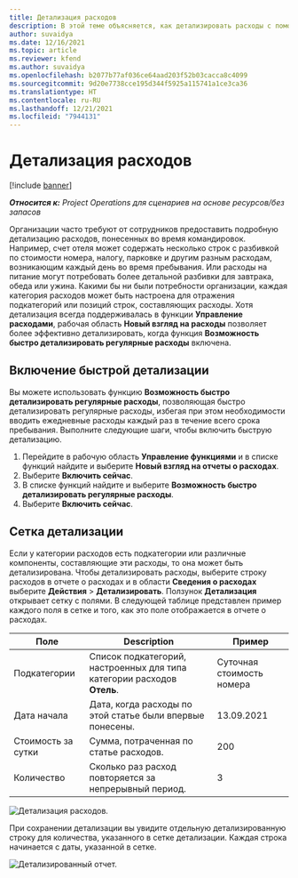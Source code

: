 ```yaml
---
title: Детализация расходов
description: В этой теме объясняется, как детализировать расходы с помощью обновленной рабочей области расходов.
author: suvaidya
ms.date: 12/16/2021
ms.topic: article
ms.reviewer: kfend
ms.author: suvaidya
ms.openlocfilehash: b2077b77af036ce64aad203f52b03cacca8c4099
ms.sourcegitcommit: 9d20e7738cce195d344f5925a115741a1ce3ca36
ms.translationtype: HT
ms.contentlocale: ru-RU
ms.lasthandoff: 12/21/2021
ms.locfileid: "7944131"
---
```

# <a name="expense-itemization"></a>Детализация расходов

[!include [banner](../includes/banner.md)]

_**Относится к:** Project Operations для сценариев на основе ресурсов/без запасов_

Организации часто требуют от сотрудников предоставить подробную детализацию расходов, понесенных во время командировок. Например, счет отеля может содержать несколько строк с разбивкой по стоимости номера, налогу, парковке и другим разным расходам, возникающим каждый день во время пребывания. Или расходы на питание могут потребовать более детальной разбивки для завтрака, обеда или ужина. Какими бы ни были потребности организации, каждая категория расходов может быть настроена для отражения подкатегорий или позиций строк, составляющих расходы. Хотя детализация всегда поддерживалась в функции **Управление расходами**, рабочая область **Новый взгляд на расходы** позволяет более эффективно детализировать, когда функция **Возможность быстро детализировать регулярные расходы** включена.  

## <a name="enable-quick-itemization"></a>Включение быстрой детализации 

Вы можете использовать функцию **Возможность быстро детализировать регулярные расходы**, позволяющая быстро детализировать регулярные расходы, избегая при этом необходимости вводить ежедневные расходы каждый раз в течение всего срока пребывания. Выполните следующие шаги, чтобы включить быструю детализацию.

1. Перейдите в рабочую область **Управление функциями** и в списке функций найдите и выберите **Новый взгляд на отчеты о расходах**. 
2. Выберите **Включить сейчас**. 
3. В списке функций найдите и выберите **Возможность быстро детализировать регулярные расходы**.
4. Выберите **Включить сейчас**. 

## <a name="itemization-grid"></a>Сетка детализации 

Если у категории расходов есть подкатегории или различные компоненты, составляющие эти расходы, то она может быть детализирована. Чтобы детализировать расходы, выберите строку расходов в отчете о расходах и в области **Сведения о расходах** выберите **Действия** > **Детализировать**. Ползунок **Детализация** открывает сетку с полями. В следующей таблице представлен пример каждого поля в сетке и того, как это поле отображается в отчете о расходах. 

|     Поле          |     Description                                                                                  |     Пример              |
|--------------------|--------------------------------------------------------------------------------------------------|--------------------------|
|     Подкатегории    |     Список подкатегорий, настроенных для типа категории расходов **Отель**.             |     Суточная стоимость номера      |
|     Дата начала     |     Дата, когда расходы по этой статье были впервые понесены.                                           |     13.09.2021           |
|     Стоимость за сутки     |     Сумма, потраченная по статье расходов.                                                    |     200                  |
|     Количество       |     Сколько раз расход повторяется за непрерывный период.                       |     3                    |

![Детализация расходов.](media/Itemization%20screen%201.png)

При сохранении детализации вы увидите отдельную детализированную строку для количества, указанного в сетке детализации. Каждая строка начинается с даты, указанной в сетке.

![Детализированный отчет.](media/Itemization%20screen%202.png)

